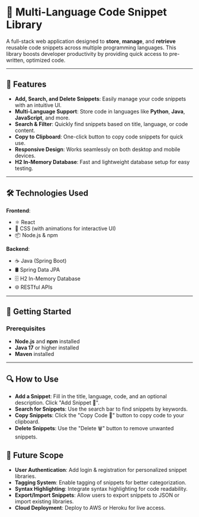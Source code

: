 # 🚀 Multi-Language Code Snippet Library


A full-stack web application designed to **store**, **manage**, and **retrieve** reusable code snippets across multiple programming languages. This library boosts developer productivity by providing quick access to pre-written, optimized code.

---

## 🌟 Features 

- **Add, Search, and Delete Snippets**: Easily manage your code snippets with an intuitive UI.
- **Multi-Language Support**: Store code in languages like **Python**, **Java**, **JavaScript**, and more.
- **Search & Filter**: Quickly find snippets based on title, language, or code content.
- **Copy to Clipboard**: One-click button to copy code snippets for quick use.
- **Responsive Design**: Works seamlessly on both desktop and mobile devices.
- **H2 In-Memory Database**: Fast and lightweight database setup for easy testing.

---

## 🛠️ Technologies Used

**Frontend**:
- ⚛️ React
- 🎨 CSS (with animations for interactive UI)
- 📦 Node.js & npm

**Backend**:
- ☕ Java (Spring Boot)
- 🛢️ Spring Data JPA
- 🗄️ H2 In-Memory Database
- 🌐 RESTful APIs

---

## 🚀 Getting Started

### Prerequisites
- **Node.js** and **npm** installed
- **Java 17** or higher installed
- **Maven** installed

---


## 🔍 How to Use
- **Add a Snippet**: Fill in the title, language, code, and an optional description. Click "Add Snippet 🚀".
- **Search for Snippets**: Use the search bar to find snippets by keywords.
- **Copy Snippets**: Click the "Copy Code 📄" button to copy code to your clipboard.
- **Delete Snippets**: Use the "Delete 🗑️" button to remove unwanted snippets.


## 🔮 Future Scope
- **User Authentication**: Add login & registration for personalized snippet libraries.
- **Tagging System**: Enable tagging of snippets for better categorization.
- **Syntax Highlighting**: Integrate syntax highlighting for code readability.
- **Export/Import Snippets**: Allow users to export snippets to JSON or import existing libraries.
- **Cloud Deployment**: Deploy to AWS or Heroku for live access.
